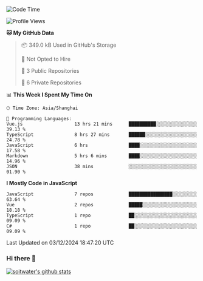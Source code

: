 <!--START_SECTION:waka-->
![Code Time](http://img.shields.io/badge/Code%20Time-4%2C331%20hrs%2016%20mins-blue)

![Profile Views](http://img.shields.io/badge/Profile%20Views-3-blue)

**🐱 My GitHub Data** 

> 📦 349.0 kB Used in GitHub's Storage 
 > 
> 🚫 Not Opted to Hire
 > 
> 📜 3 Public Repositories 
 > 
> 🔑 6 Private Repositories 
 > 
📊 **This Week I Spent My Time On** 

```text
🕑︎ Time Zone: Asia/Shanghai

💬 Programming Languages: 
Vue.js                   13 hrs 21 mins      ██████████░░░░░░░░░░░░░░░   39.13 % 
TypeScript               8 hrs 27 mins       ██████░░░░░░░░░░░░░░░░░░░   24.78 % 
JavaScript               6 hrs               ████░░░░░░░░░░░░░░░░░░░░░   17.58 % 
Markdown                 5 hrs 6 mins        ████░░░░░░░░░░░░░░░░░░░░░   14.96 % 
JSON                     38 mins             ░░░░░░░░░░░░░░░░░░░░░░░░░   01.90 % 
```

**I Mostly Code in JavaScript** 

```text
JavaScript               7 repos             ████████████████░░░░░░░░░   63.64 % 
Vue                      2 repos             █████░░░░░░░░░░░░░░░░░░░░   18.18 % 
TypeScript               1 repo              ██░░░░░░░░░░░░░░░░░░░░░░░   09.09 % 
C#                       1 repo              ██░░░░░░░░░░░░░░░░░░░░░░░   09.09 % 
```




 Last Updated on 03/12/2024 18:47:20 UTC
<!--END_SECTION:waka-->

### Hi there 👋
[![soitwater's github stats](https://github-readme-stats.vercel.app/api?username=soitwater)](https://github.com/soitwater/github-readme-stats)
